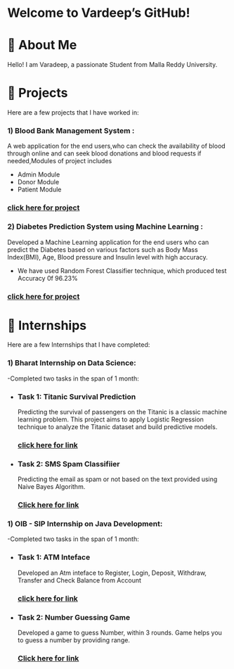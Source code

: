 # Welcome to Vardeep’s GitHub!

# 👋 About Me
Hello! I am Varadeep, a passionate Student from Malla Reddy University.



# 🚀 Projects
Here are a few projects that I have worked in:




### 1) Blood Bank Management System : 
A web application for the end users,who can check the availability of blood through online and can seek blood donations and blood requests if needed,Modules of project includes
- Admin Module
- Donor Module
- Patient Module

### [click here for project](https://github.com/varadeep09/Blood-Bank-Management-System/tree/main)


### 2) Diabetes Prediction System using Machine Learning  : 
Developed a Machine Learning application for the end users who can predict the Diabetes based on various factors such as Body Mass Index(BMI), Age, Blood pressure and Insulin level with high accuracy.
- We have used Random Forest Classifier technique, which produced test Accuracy 0f 96.23%

### [click here for project](https://github.com/varadeep09/Blood-Bank-Management-System/tree/main)


# 🚀 Internships
Here are a few Internships that I have completed: 

### 1) Bharat Internship on Data Science:
-Completed two tasks in the span of 1 month:
- ### Task 1: Titanic Survival Prediction
  Predicting the survival of passengers on the Titanic is a classic machine learning problem. This project aims to apply Logistic Regression technique to analyze the Titanic dataset and build predictive models.
  ### [click here for link](https://github.com/varadeep09/Titanic_survival_Prediction)
- ### Task 2: SMS Spam Classifiier
  Predicting the email as spam or not based on the text provided using Naive Bayes Algorithm.
  ### [Click here for link](https://github.com/varadeep09/Sms_Spam_Classifier)

### 1) OIB - SIP Internship on Java Development:
-Completed two tasks in the span of 1 month:
- ### Task 1: ATM Inteface
  Developed an Atm inteface to Register, Login, Deposit, Withdraw, Transfer and Check Balance from Account
  ### [click here for link](https://github.com/varadeep09/OIB-SIP/blob/main/AtmInterface.java)
- ### Task 2: Number Guessing Game 
  Developed a game to guess Number, within 3 rounds. Game helps you to guess a number by providing range.
  ### [Click here for link](https://github.com/varadeep09/OIB-SIP/blob/main/Task2.java)


